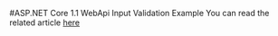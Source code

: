 #ASP.NET Core 1.1 WebApi Input Validation Example
You can read the related article [here](mikelindegarde.com/post/2017/01/13/lessons-learned-always-present-the-problem-when-asking-for-help-with-a-solution "My Blog")
